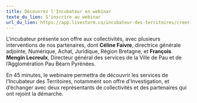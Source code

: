 ```yaml
---
title: Découvrez l'Incubateur en webinar
texte_du_lien: S'inscrire au webinar
url_du_lien: https://app.livestorm.co/incubateur-des-territoires/creer-des-services-publics-numeriques-a-fort-impact/
---
```

L'incubateur présente son offre aux collectivités, avec plusieurs interventions de nos partenaires, dont **Céline Faivre**, directrice générale adjointe, Numérique, Achat, Juridique, Région Bretagne, et **François Mengin Lecreulx**, Directeur général des services de la Ville de Pau et de l’Agglomération Pau Béarn Pyrénées.

En 45 minutes, le webinaire permettra de découvrir les services de l’Incubateur des Territoires, notamment son offre d'Investigation, et d’échanger avec deux représentants de collectivités et des partenaires qui ont rejoint la démarche.
